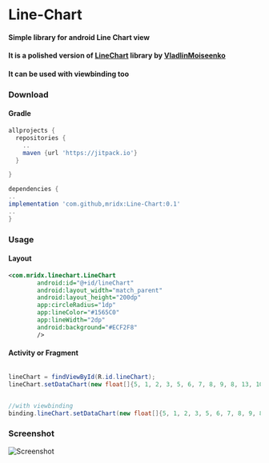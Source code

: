 # Line-Chart
#### Simple library for android Line Chart view
#### It is a polished version of [LineChart](https://github.com/VladlinMoiseenko/line-chart) library by [VladlinMoiseenko](https://github.com/VladlinMoiseenko)
#### It can be used with viewbinding too

### Download
#### Gradle

```gradle
allprojects {
  repositories {
    ..
    maven {url 'https://jitpack.io'}
  }

}

dependencies {
..
implementation 'com.github,mridx:Line-Chart:0.1'
..
}
```

### Usage
#### Layout
```XML
<com.mridx.linechart.LineChart
        android:id="@+id/lineChart"
        android:layout_width="match_parent"
        android:layout_height="200dp"
        app:circleRadius="1dp"
        app:lineColor="#1565C0"
        app:lineWidth="2dp"
        android:background="#ECF2F8"
        />
```
#### Activity or Fragment
```JAVA

lineChart = findViewById(R.id.lineChart);
lineChart.setDataChart(new float[]{5, 1, 2, 3, 5, 6, 7, 8, 9, 8, 13, 10});


//with viewbinding
binding.lineChart.setDataChart(new float[]{5, 1, 2, 3, 5, 6, 7, 8, 9, 8, 13, 10});
```

### Screenshot
![Screenshot](ss.jpg)
